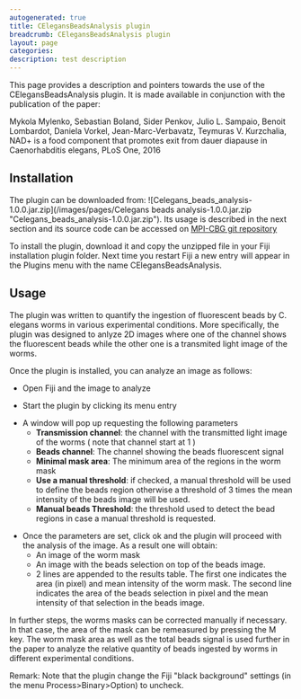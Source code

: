 ```yaml
---
autogenerated: true
title: CElegansBeadsAnalysis plugin
breadcrumb: CElegansBeadsAnalysis plugin
layout: page
categories: 
description: test description
---
```


This page provides a description and pointers towards the use of the CElegansBeadsAnalysis plugin. It is made available in conjunction with the publication of the paper:

Mykola Mylenko, Sebastian Boland, Sider Penkov, Julio L. Sampaio, Benoit Lombardot, Daniela Vorkel, Jean-Marc-Verbavatz, Teymuras V. Kurzchalia, NAD+ is a food component that promotes exit from dauer diapause in Caenorhabditis elegans, PLoS One, 2016

## Installation

The plugin can be downloaded from: ![Celegans\_beads\_analysis-1.0.0.jar.zip](/images/pages/Celegans beads analysis-1.0.0.jar.zip "Celegans_beads_analysis-1.0.0.jar.zip"). Its usage is described in the next section and its source code can be accessed on [MPI-CBG git repository](https://git.mpi-cbg.de/bioimage-informatics/cElegansBeadsAnalysis)

To install the plugin, download it and copy the unzipped file in your Fiji installation plugin folder. Next time you restart Fiji a new entry will appear in the Plugins menu with the name CElegansBeadsAnalysis.

## Usage

The plugin was written to quantify the ingestion of fluorescent beads by C. elegans worms in various experimental conditions. More specifically, the plugin was designed to anlyze 2D images where one of the channel shows the fluorescent beads while the other one is a transmited light image of the worms.

Once the plugin is installed, you can analyze an image as follows:

  - Open Fiji and the image to analyze

<!-- end list -->

  - Start the plugin by clicking its menu entry

<!-- end list -->

  - A window will pop up requesting the following parameters
      - **Transmission channel**: the channel with the transmitted light image of the worms ( note that channel start at 1 )
      - **Beads channel**: The channel showing the beads fluorescent signal
      - **Minimal mask area**: The minimum area of the regions in the worm mask
      - **Use a manual threshold**: if checked, a manual threshold will be used to define the beads region otherwise a threshold of 3 times the mean intensity of the beads image will be used.
      - **Manual beads Threshold**: the threshold used to detect the bead regions in case a manual threshold is requested.

<!-- end list -->

  - Once the parameters are set, click ok and the plugin will proceed with the analysis of the image. As a result one will obtain:
      - An image of the worm mask
      - An image with the beads selection on top of the beads image.
      - 2 lines are appended to the results table. The first one indicates the area (in pixel) and mean intensity of the worm mask. The second line indicates the area of the beads selection in pixel and the mean intensity of that selection in the beads image.

In further steps, the worms masks can be corrected manually if necessary. In that case, the area of the mask can be remeasured by pressing the M key. The worm mask area as well as the total beads signal is used further in the paper to analyze the relative quantity of beads ingested by worms in different experimental conditions.

Remark: Note that the plugin change the Fiji "black background" settings (in the menu Process\>Binary\>Option) to uncheck.
